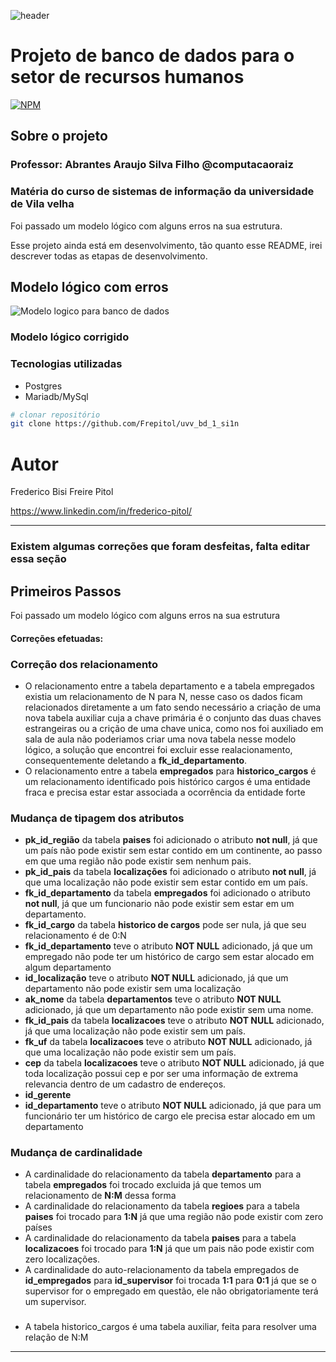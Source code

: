 ![header](https://github.com/Frepitol/uvv_bd_1_si1n/blob/main/assets/grey%20minimalist%20sarcastic%20twitter%20header.png?raw=true)
# Projeto de banco de dados para o setor de recursos humanos
[![NPM](https://img.shields.io/npm/l/react)](https://github.com/Frepitol/uvv_bd_1_si1n/blob/main/licence) 

## Sobre o projeto
### Professor: Abrantes Araujo Silva Filho @computacaoraiz
### Matéria do curso de sistemas de informação da universidade de Vila velha

Foi passado um modelo lógico com alguns erros na sua estrutura. 

Esse projeto ainda está em desenvolvimento, tão quanto esse README, irei descrever todas as etapas de desenvolvimento.


## Modelo lógico com erros
![Modelo logico para banco de dados](https://github.com/Frepitol/uvv_bd_1_si1n/blob/main/assets/hr.png)
### Modelo lógico corrigido

### Tecnologias utilizadas
- Postgres
- Mariadb/MySql

```bash
# clonar repositório
git clone https://github.com/Frepitol/uvv_bd_1_si1n

```

# Autor

Frederico Bisi Freire Pitol

https://www.linkedin.com/in/frederico-pitol/

---------------------------

### Existem algumas correções que foram desfeitas, falta editar essa seção  

## Primeiros Passos
Foi passado um modelo lógico com alguns erros na sua estrutura

#### Correções efetuadas: 

### Correção dos relacionamento 
 - O relacionamento entre a tabela departamento e a tabela empregados existia um relacionamento de N para N, nesse caso os dados ficam relacionados 
diretamente a um fato sendo necessário a criação de uma nova tabela auxiliar cuja a chave primária é o conjunto das duas 
chaves estrangeiras ou a crição de uma chave unica, como nos foi auxiliado em sala de aula não poderiamos criar uma nova tabela nesse modelo lógico, 
a solução que encontrei foi excluir  esse realacionamento, consequentemente deletando a **fk_id_departamento**. 
 - O relacionamento entre a tabela **empregados** para **historico_cargos** é um relacionamento identificado pois histórico cargos é uma entidade fraca e 
precisa estar estar associada a ocorrência da entidade forte 

 
### Mudança de tipagem dos atributos 
 - **pk_id_região** da tabela **paises** foi adicionado o atributo **not null**, já que um país não pode existir sem estar contido em um continente, ao passo 
em que uma região não pode existir sem nenhum pais.
 - **pk_id_pais** da tabela **localizações**  foi adicionado o atributo **not null**, já que uma localização não pode existir sem estar contido em um país.
 - **fk_id_departamento** da tabela **empregados**  foi adicionado o atributo **not null**, já que um funcionario não pode existir sem 
estar em um departamento.
 - **fk_id_cargo** da tabela **historico de cargos** pode ser nula, já que seu relacionamento é de 0:N 
 - **fk_id_departamento** teve o atributo **NOT NULL** adicionado, já que um empregado não pode ter um histórico de cargo sem estar alocado em algum departamento
 - **id_localização** teve o atributo **NOT NULL** adicionado, já que um departamento não pode existir sem uma localização
 - **ak_nome** da tabela **departamentos** teve o atributo **NOT NULL** adicionado, já que um departamento não pode existir sem uma nome.
 - **fk_id_pais** da tabela **localizacoes** teve o atributo **NOT NULL** adicionado, já que uma localização não pode existir sem um país.
 - **fk_uf** da tabela **localizacoes** teve o atributo **NOT NULL** adicionado, já que uma localização não pode existir sem um país.
 - **cep** da tabela **localizacoes** teve o atributo **NOT NULL** adicionado, já que toda localização possui cep e por ser uma informação de extrema relevancia dentro de um cadastro de endereços.
 - **id_gerente** 
 - **id_departamento** teve o atributo **NOT NULL** adicionado, já que para um funcionário ter um histórico de cargo ele precisa estar alocado em um departamento
 

### Mudança de cardinalidade
 - A cardinalidade do relacionamento da tabela **departamento** para a tabela **empregados** foi trocado excluida já que temos um relacionamento
 de **N:M** dessa forma
 - A cardinalidade do relacionamento da tabela **regioes** para a tabela **paises** foi trocado para **1:N** já que uma região não pode existir com zero países
 - A cardinalidade do relacionamento da tabela **paises** para a tabela **localizacoes** foi trocado para **1:N** já que um pais não pode existir com zero localizações.
 - A cardinalidade do auto-relacionamento da tabela empregados de **id_empregados** para **id_supervisor** foi trocada **1:1** para **0:1**
 já que se o supervisor for o empregado em questão, ele não obrigatoriamente terá um supervisor.

### 
- A tabela historico_cargos é uma tabela auxiliar, feita para resolver uma relação de N:M



----------------

